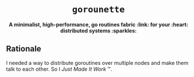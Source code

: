 <div align="center">
  <h1><code>gorounette</code></h1>

  <p>
    <strong>A minimalist, high-performance, go routines fabric :link:
    for your :heart: distributed systems :sparkles:</strong>
  </p>
</div>

## Rationale

I needed a way to distribute goroutines over multiple nodes and make
them talk to each other. So I *Just Made It Work* :tm:.
